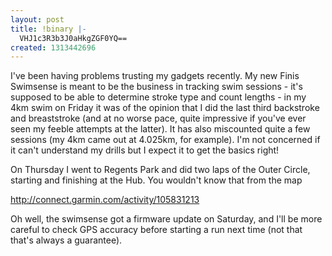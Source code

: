 ```yaml
---
layout: post
title: !binary |-
  VHJ1c3R3b3J0aHkgZGF0YQ==
created: 1313442696
---
```

I've been having problems trusting my gadgets recently. My new Finis Swimsense is meant to be the business in tracking swim sessions - it's supposed to be able to determine stroke type and count lengths - in my 4km swim on Friday it was of the opinion that I did the last third backstroke and breaststroke (and at no worse pace, quite impressive if you've ever seen my feeble attempts at the latter). It has also miscounted quite a few sessions (my 4km came out at 4.025km, for example). I'm not concerned if it can't understand my drills but I expect it to get the basics right!

On Thursday I went to Regents Park and did two laps of the Outer Circle, starting and finishing at the Hub. You wouldn't know that from the map

http://connect.garmin.com/activity/105831213

Oh well, the swimsense got a firmware update on Saturday, and I'll be more careful to check GPS accuracy before starting a run next time (not that that's always a guarantee). 
